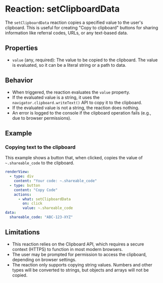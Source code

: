 # Reaction: setClipboardData

The `setClipboardData` reaction copies a specified value to the user's clipboard. This is useful for creating "Copy to clipboard" buttons for sharing information like referral codes, URLs, or any text-based data.

## Properties

- `value` (any, required): The value to be copied to the clipboard. The value is evaluated, so it can be a literal string or a path to data.

## Behavior

- When triggered, the reaction evaluates the `value` property.
- If the evaluated value is a string, it uses the `navigator.clipboard.writeText()` API to copy it to the clipboard.
- If the evaluated value is not a string, the reaction does nothing.
- An error is logged to the console if the clipboard operation fails (e.g., due to browser permissions).

## Example

### Copying text to the clipboard

This example shows a button that, when clicked, copies the value of `~.shareable_code` to the clipboard.

```yaml
renderView:
  - type: div
    content: "Your code: ~.shareable_code"
  - type: button
    content: "Copy Code"
    actions:
      - what: setClipboardData
        on: click
        value: ~.shareable_code
data:
  shareable_code: "ABC-123-XYZ"
```

## Limitations

- This reaction relies on the Clipboard API, which requires a secure context (HTTPS) to function in most modern browsers.
- The user may be prompted for permission to access the clipboard, depending on browser settings.
- The reaction only supports copying string values. Numbers and other types will be converted to strings, but objects and arrays will not be copied. 